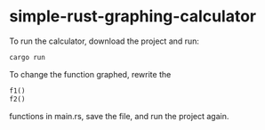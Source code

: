 # simple-rust-graphing-calculator

To run the calculator, download the project and run:
```bash
cargo run
```


To change the function graphed, rewrite the
```rust
f1()
f2()
```
functions in main.rs, save the file, and run the project again.
